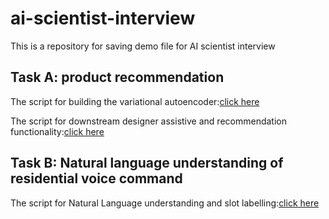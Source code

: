 # ai-scientist-interview
This is a repository for saving demo file for AI scientist interview

## Task A: product recommendation

The script for building the variational autoencoder:[click here](http://colab.research.google.com/github/Kasidit0052/ai-scientist-interview/blob/main/product_recommendation_encoder.ipynb)

The script for downstream designer assistive and recommendation functionality:[click here](http://colab.research.google.com/github/Kasidit0052/ai-scientist-interview/blob/main/product_recommendation_downstream.ipynb)


## Task B: Natural language understanding of residential voice command

The script for Natural Language understanding and slot labelling:[click here](http://colab.research.google.com/github/Kasidit0052/ai-scientist-interview/blob/main/simple_intent_detection.ipynb)


